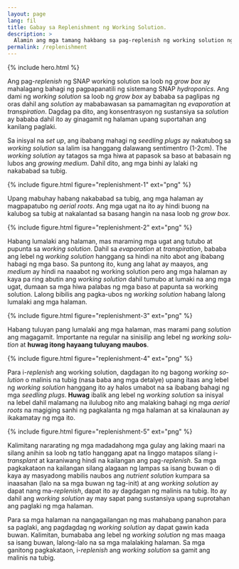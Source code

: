 ```yaml
---
layout: page
lang: fil
title: Gabay sa Replenishment ng Working Solution.
description: >
  Alamin ang mga tamang hakbang sa pag-replenish ng working solution ng SNAP grow boxes.
permalink: /replenishment
---
```


{% include hero.html %}

Ang pag-<i lang="en">replenish</i> ng SNAP working solution sa loob ng <i lang="en">grow box</i>
ay mahalagang bahagi ng pagpapanatili ng sistemang SNAP <i lang="en">hydroponics</i>.
Ang dami ng <i lang="en">working solution</i> sa loob ng <i lang="en">grow box</i>
ay bababa sa paglipas ng oras dahil ang <i lang="en">solution</i> ay mababawasan
sa pamamagitan ng <i lang="en">evaporation</i> at <i lang="en">transpiration</i>.
Dagdag pa dito, ang konsentrasyon ng sustansiya sa <i lang="en">solution</i> ay
bababa dahil ito ay ginagamit ng halaman upang suportahan ang kanilang paglaki.

Sa inisyal na <i lang="en">set up</i>, ang ibabang mahagi ng <i lang="en">
seedling plugs</i> ay nakatubog sa <i lang="en">working solution</i> sa lalim
isa hanggang dalawang sentimentro (1-2cm). The <i lang="en">working solution</i>
ay tatagos sa mga hiwa at papasok sa baso at babasain ng lubos ang <i lang="en">
growing medium</i>. Dahil dito, ang mga binhi ay lalaki ng nakababad sa tubig.

{% include figure.html figure="replenishment-1" ext="png" %}

Upang mabuhay habang nakababad sa tubig, ang mga halaman ay magpapatubo ng
<i lang="en">aerial roots</i>. Ang mga ugat na ito ay hindi buong na kalubog
sa tubig at nakalantad sa basang hangin na nasa loob ng <i lang="en">grow box</i>.

{% include figure.html figure="replenishment-2" ext="png" %}

Habang lumalaki ang halaman, mas maraming mga ugat ang tutubo at pupunta sa 
<i lang="en">working solution</i>. Dahil sa <i lang="en">evaporation</i> at
<i lang="en">transpiration</i>, bababa ang lebel ng <i lang="en">working solution</i>
hanggang sa hindi na nito abot ang ibabang habagi ng mga baso. Sa puntong ito,
kung ang lahat ay maayos, ang <i lang="en">medium</i> ay hindi na naaabot ng
working solution pero ang mga halaman ay kaya pa ring abutin ang <i lang="en">
working solution</i> dahil tumubo at lumaki na ang mga ugat, dumaan sa mga hiwa
palabas ng mga baso at papunta sa working solution. Lalong bibilis ang pagka-ubos
ng <i lang="en">working solution</i> habang lalong lumalaki ang mga halaman.

{% include figure.html figure="replenishment-3" ext="png" %}

Habang tuluyan pang lumalaki ang mga halaman, mas marami pang <i lang="en">solution
</i> ang magagamit. Importante na regular na sinisilip ang lebel ng <i lang="en">
working solution</i> at **huwag itong hayaang tuluyang maubos**.

{% include figure.html figure="replenishment-4" ext="png" %}

Para i-<i lang="en">replenish</i> ang working solution, dagdagan ito ng bagong
<i lang="en">working solution</i> o malinis na tubig (nasa baba ang mga detalye)
upang itaas ang lebel ng <i lang="en">working solution</i> hanggang ito ay halos
umabot na sa ibabang bahagi ng mga <i lang="en">seedling plugs</i>. **Huwag**
ibalik ang lebel ng <i lang="en">working solution</i> sa inisyal na lebel dahil
malamang na ilulubog nito ang malaking bahagi ng mga <i lang="en">aerial roots</i>
na magiging sanhi ng pagkalanta ng mga halaman at sa kinalaunan ay ikakamatay ng
mga ito.

{% include figure.html figure="replenishment-5" ext="png" %}

Kalimitang nararating ng mga madadahong mga gulay ang laking maari na silang
anihin sa loob ng tatlo hanggang apat na linggo matapos silang i-<i lang="en">
transplant</i> at karaniwang hindi na kailangan ang pag-<i lang="en">replenish</i>.
Sa mga pagkakataon na kailangan silang alagaan ng lampas sa isang buwan o di
kaya ay masyadong mabilis naubos ang <i lang="en">nutrient solution</i> kumpara
sa inaasahan (lalo na sa mga buwan ng tag-init) at ang <i lang="en">working
solution</i> ay dapat nang ma-<i lang="en">replenish</i>, dapat ito ay dagdagan
ng malinis na tubig. Ito ay dahil ang <i lang="en">working solution</i> ay may
sapat pang sustansiya upang suprotahan ang paglaki ng mga halaman.

Para sa mga halaman na nangagailangan ng mas mahabang panahon para sa paglaki, ang
pagdagdag ng <i lang="en">working solution</i> ay dapat gawin kada buwan. 
Kalimitan, bumababa ang lebel ng <i lang="en">working solution</i> ng mas maaga
sa isang buwan, lalong-lalo na sa mga malalaking halaman. Sa mga ganitong
pagkakataon, i-<i lang="en">replenish</i> ang <i lang="en">working solution</i>
sa gamit ang malinis na tubig.

